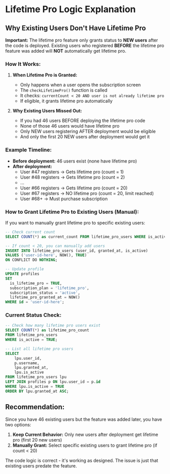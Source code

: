 # Lifetime Pro Logic Explanation

## Why Existing Users Don't Have Lifetime Pro

**Important:** The lifetime pro feature only grants status to **NEW users** after the code is deployed. Existing users who registered **BEFORE** the lifetime pro feature was added will **NOT** automatically get lifetime pro.

### How It Works:

1. **When Lifetime Pro is Granted:**
   - Only happens when a user opens the subscription screen
   - The `checkLifetimePro()` function is called
   - It checks: `currentCount < 20 AND user is not already lifetime pro`
   - If eligible, it grants lifetime pro automatically

2. **Why Existing Users Missed Out:**
   - If you had 46 users BEFORE deploying the lifetime pro code
   - None of those 46 users would have lifetime pro
   - Only NEW users registering AFTER deployment would be eligible
   - And only the first 20 NEW users after deployment would get it

### Example Timeline:

- **Before deployment:** 46 users exist (none have lifetime pro)
- **After deployment:** 
  - User #47 registers → Gets lifetime pro (count = 1)
  - User #48 registers → Gets lifetime pro (count = 2)
  - ...
  - User #66 registers → Gets lifetime pro (count = 20)
  - User #67 registers → NO lifetime pro (count = 20, limit reached)
  - User #68+ → Must purchase subscription

### How to Grant Lifetime Pro to Existing Users (Manual):

If you want to manually grant lifetime pro to specific existing users:

```sql
-- Check current count
SELECT COUNT(*) as current_count FROM lifetime_pro_users WHERE is_active = TRUE;

-- If count < 20, you can manually add users
INSERT INTO lifetime_pro_users (user_id, granted_at, is_active)
VALUES ('user-id-here', NOW(), TRUE)
ON CONFLICT DO NOTHING;

-- Update profile
UPDATE profiles 
SET 
  is_lifetime_pro = TRUE,
  subscription_plan = 'lifetime_pro',
  subscription_status = 'active',
  lifetime_pro_granted_at = NOW()
WHERE id = 'user-id-here';
```

### Current Status Check:

```sql
-- Check how many lifetime pro users exist
SELECT COUNT(*) as lifetime_pro_count 
FROM lifetime_pro_users 
WHERE is_active = TRUE;

-- List all lifetime pro users
SELECT 
    lpu.user_id,
    p.username,
    lpu.granted_at,
    lpu.is_active
FROM lifetime_pro_users lpu
LEFT JOIN profiles p ON lpu.user_id = p.id
WHERE lpu.is_active = TRUE
ORDER BY lpu.granted_at ASC;
```

## Recommendation:

Since you have 46 existing users but the feature was added later, you have two options:

1. **Keep Current Behavior:** Only new users after deployment get lifetime pro (first 20 new users)
2. **Manually Grant:** Select specific existing users to grant lifetime pro (if count < 20)

The code logic is correct - it's working as designed. The issue is just that existing users predate the feature.

